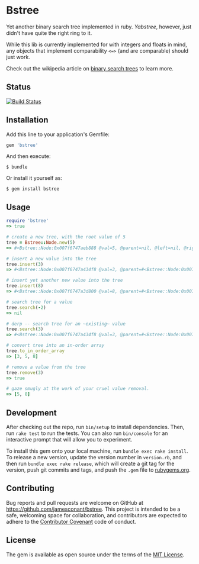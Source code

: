 # Bstree 

Yet another binary search tree implemented in ruby. _Yabstree_, however, just didn't have quite the right ring to it.

While this lib is currently implemented for with integers and floats in mind, any objects that implement comparability `<=>` (and are comparable) should just work.

Check out the wikipedia article on [binary search trees](https://en.wikipedia.org/wiki/Binary_search_tree) to learn more.

## Status

[![Build Status](https://travis-ci.org/jamesconant/bstree.svg?branch=master)](https://travis-ci.org/jamesconant/bstree)

## Installation

Add this line to your application's Gemfile:

```ruby
gem 'bstree'
```

And then execute:

    $ bundle

Or install it yourself as:

    $ gem install bstree

## Usage

```ruby
require 'bstree'
=> true

# create a new tree, with the root value of 5
tree = Bstree::Node.new(5)
=> #<Bstree::Node:0x007f6747aeb888 @val=5, @parent=nil, @left=nil, @right=nil>

# insert a new value into the tree
tree.insert(3)
=> #<Bstree::Node:0x007f6747a434f8 @val=3, @parent=#<Bstree::Node:0x007f6747a9d7a0 @val=5, @parent=nil, @left=#<Bstree::Node:0x007f6747a434f8 ...>, @right=nil>, @left=nil, @right=nil>

# insert yet another new value into the tree
tree.insert(8)
=> #<Bstree::Node:0x007f6747a3d800 @val=8, @parent=#<Bstree::Node:0x007f6747a9d7a0 @val=5, @parent=nil, @left=#<Bstree::Node:0x007f6747a434f8 @val=3, @parent=#<Bstree::Node:0x007f6747a9d7a0 ...>, @left=nil, @right=nil>, @right=#<Bstree::Node:0x007f6747a3d800 ...>>, @left=nil, @right=nil>

# search tree for a value
tree.search(-2)
=> nil

# derp -- search tree for an ~existing~ value
tree.search(3)
=> #<Bstree::Node:0x007f6747a434f8 @val=3, @parent=#<Bstree::Node:0x007f6747a9d7a0 @val=5, @parent=nil, @left=#<Bstree::Node:0x007f6747a434f8 ...>, @right=#<Bstree::Node:0x007f6747a3d800 @val=8, @parent=#<Bstree::Node:0x007f6747a9d7a0 ...>, @left=nil, @right=nil>>, @left=nil, @right=nil>

# convert tree into an in-order array
tree.to_in_order_array
=> [3, 5, 8]

# remove a value from the tree
tree.remove(3)
=> true

# gaze smugly at the work of your cruel value removal.
=> [5, 8]
```


## Development

After checking out the repo, run `bin/setup` to install dependencies. Then, run `rake test` to run the tests. You can also run `bin/console` for an interactive prompt that will allow you to experiment.

To install this gem onto your local machine, run `bundle exec rake install`. To release a new version, update the version number in `version.rb`, and then run `bundle exec rake release`, which will create a git tag for the version, push git commits and tags, and push the `.gem` file to [rubygems.org](https://rubygems.org).

## Contributing

Bug reports and pull requests are welcome on GitHub at https://github.com/jamesconant/bstree. This project is intended to be a safe, welcoming space for collaboration, and contributors are expected to adhere to the [Contributor Covenant](contributor-covenant.org) code of conduct.

## License

The gem is available as open source under the terms of the [MIT License](http://opensource.org/licenses/MIT).

